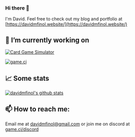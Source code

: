 ### Hi there 👋

I'm David. Feel free to check out my blog and portfolio at [https://davidmfinol.website/](https://davidmfinol.website/)

## 🔭 I’m currently working on

[![Card Game Simulator](https://www.cardgamesimulator.com/assets/img/CGSLogo.png)](https://www.cardgamesimulator.com/)  

[![game.ci](https://s.gravatar.com/avatar/50c8f69688b341095cae3755bc0720b2?s=250)](https://game.ci/)  


## 📈 Some stats

[![davidmfinol's github stats](https://github-readme-stats.vercel.app/api?username=davidmfinol)](https://github.com/anuraghazra/github-readme-stats)

## 📫 How to reach me:

Email me at [davidmfinol@gmail.com](mailto:davidmfinol@gmail.com) or join me on discord at [game.ci/discord](http://game.ci/discord)
